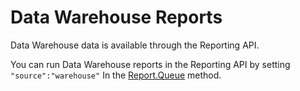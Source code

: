 # Data Warehouse Reports

Data Warehouse data is available through the Reporting API.

You can run Data Warehouse reports in the Reporting API by setting `"source":"warehouse"` In the [Report.Queue](methods/r_Queue.md#) method.
